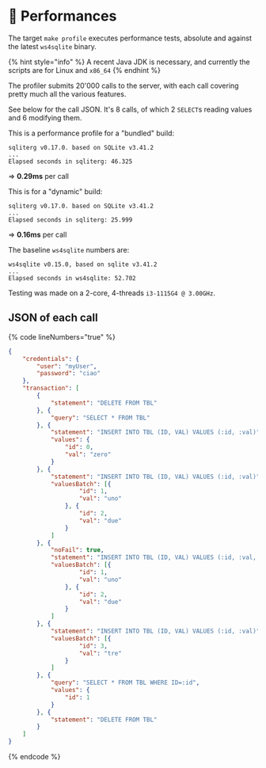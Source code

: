 # 🚄 Performances

The target `make profile` executes performance tests, absolute and against the latest `ws4sqlite` binary.

{% hint style="info" %}
A recent Java JDK is necessary, and currently the scripts are for Linux and `x86_64`
{% endhint %}

The profiler submits 20'000 calls to the server, with each call covering pretty much all the various features.

See below for the call JSON. It's 8 calls, of which 2 `SELECT`s reading values and 6 modifying them.

This is a performance profile for a "bundled" build:

```
sqliterg v0.17.0. based on SQLite v3.41.2
...
Elapsed seconds in sqliterg: 46.325
```

&#x20;                                                         \=> **0.29ms** per call

This is for a "dynamic" build:

```
sqliterg v0.17.0. based on SQLite v3.41.2
...
Elapsed seconds in sqliterg: 25.999
```

&#x20;                                                         \=> **0.16ms** per call

The baseline `ws4sqlite` numbers are:

```
ws4sqlite v0.15.0, based on sqlite v3.41.2
...
Elapsed seconds in ws4sqlite: 52.702
```

Testing was made on a 2-core, 4-threads `i3-1115G4 @ 3.00GHz`.

## JSON of each call

{% code lineNumbers="true" %}
```json
{
    "credentials": {
        "user": "myUser",
        "password": "ciao"
    },
    "transaction": [
        {
            "statement": "DELETE FROM TBL"
        }, {
            "query": "SELECT * FROM TBL"
        }, {
            "statement": "INSERT INTO TBL (ID, VAL) VALUES (:id, :val)",
            "values": {
                "id": 0,
                "val": "zero"
            }
        }, {
            "statement": "INSERT INTO TBL (ID, VAL) VALUES (:id, :val)",
            "valuesBatch": [{
                    "id": 1,
                    "val": "uno"
                }, {
                    "id": 2,
                    "val": "due"
                }
            ]
        }, {
            "noFail": true,
            "statement": "INSERT INTO TBL (ID, VAL) VALUES (:id, :val, 1)",
            "valuesBatch": [{
                    "id": 1,
                    "val": "uno"
                }, {
                    "id": 2,
                    "val": "due"
                }
            ]
        }, {
            "statement": "INSERT INTO TBL (ID, VAL) VALUES (:id, :val)",
            "valuesBatch": [{
                    "id": 3,
                    "val": "tre"
                }
            ]
        }, {
            "query": "SELECT * FROM TBL WHERE ID=:id",
            "values": {
                "id": 1
            }
        }, {
            "statement": "DELETE FROM TBL"
        }
    ]
}

```
{% endcode %}
